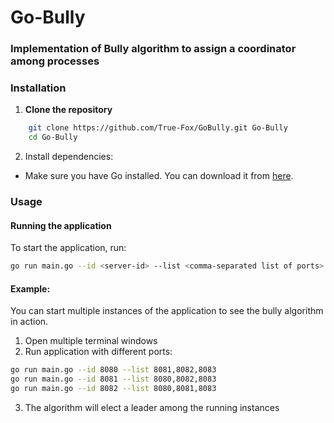 # Go-Bully

### Implementation of Bully algorithm to assign a coordinator among processes

### Installation 

1. **Clone the repository**
```sh
    git clone https://github.com/True-Fox/GoBully.git Go-Bully
    cd Go-Bully
```

2. Install dependencies:
- Make sure you have Go installed. You can download it from [here](https://go.dev/dl/).


### Usage
#### Running the application
To start the application, run:
```sh
go run main.go --id <server-id> --list <comma-separated list of ports>
```

#### Example:
You can start multiple instances of the application to see the bully algorithm in action.
1. Open multiple terminal windows
2. Run application with different ports:
```sh
go run main.go --id 8080 --list 8081,8082,8083
go run main.go --id 8081 --list 8080,8082,8083
go run main.go --id 8082 --list 8080,8081,8083
```
3. The algorithm will elect a leader among the running instances
